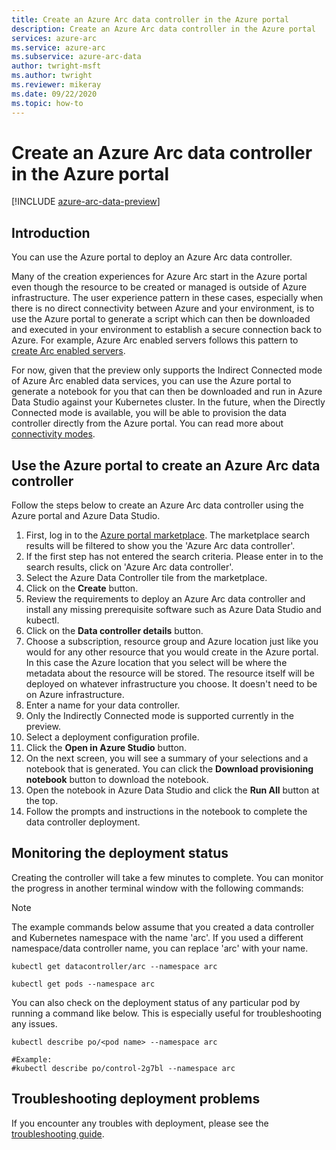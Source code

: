 ```yaml
---
title: Create an Azure Arc data controller in the Azure portal
description: Create an Azure Arc data controller in the Azure portal
services: azure-arc
ms.service: azure-arc
ms.subservice: azure-arc-data
author: twright-msft
ms.author: twright
ms.reviewer: mikeray
ms.date: 09/22/2020
ms.topic: how-to
---
```


# Create an Azure Arc data controller in the Azure portal

[!INCLUDE [azure-arc-data-preview](../../../includes/azure-arc-data-preview.md)]

## Introduction

You can use the Azure portal to deploy an Azure Arc data controller.

Many of the creation experiences for Azure Arc start in the Azure portal even though the resource to be created or managed is outside of Azure infrastructure. The user experience pattern in these cases, especially when there is no direct connectivity between Azure and your environment, is to use the Azure portal to generate a script which can then be downloaded and executed in your environment to establish a secure connection back to Azure. For example, Azure Arc enabled servers follows this pattern to [create Arc enabled servers](/azure-arc/servers/onboard-portal).

For now, given that the preview only supports the Indirect Connected mode of Azure Arc enabled data services, you can use the Azure portal to generate a notebook for you that can then be downloaded and run in Azure Data Studio against your Kubernetes cluster. In the future, when the Directly Connected mode is available, you will be able to provision the data controller directly from the Azure portal. You can read more about [connectivity modes](connectivity.md).

## Use the Azure portal to create an Azure Arc data controller

Follow the steps below to create an Azure Arc data controller using the Azure portal and Azure Data Studio.

1. First, log in to the [Azure portal marketplace](https://ms.portal.azure.com/#blade/Microsoft_Azure_Marketplace/MarketplaceOffersBlade/selectedMenuItemId/home/searchQuery/azure%20arc%20data%20controller).  The marketplace search results will be filtered to show you the 'Azure Arc data controller'.
2. If the first step has not entered the search criteria. Please enter in to the search results, click on 'Azure Arc data controller'.
3. Select the Azure Data Controller tile from the marketplace.
4. Click on the **Create** button.
5. Review the requirements to deploy an Azure Arc data controller and install any missing prerequisite software such as Azure Data Studio and kubectl.
6. Click on the **Data controller details** button.
7. Choose a subscription, resource group and Azure location just like you would for any other resource that you would create in the Azure portal. In this case the Azure location that you select will be where the metadata about the resource will be stored.  The resource itself will be deployed on whatever infrastructure you choose. It doesn't need to be on Azure infrastructure.
8. Enter a name for your data controller.
9. Only the Indirectly Connected mode is supported currently in the preview.
10. Select a deployment configuration profile.
11. Click the **Open in Azure Studio** button.
12. On the next screen, you will see a summary of your selections and a notebook that is generated.  You can click the **Download provisioning notebook** button to download the notebook.
13. Open the notebook in Azure Data Studio and click the **Run All** button at the top.
14. Follow the prompts and instructions in the notebook to complete the data controller deployment.

## Monitoring the deployment status

Creating the controller will take a few minutes to complete. You can monitor the progress in another terminal window with the following commands:

> [!NOTE]
>  The example commands below assume that you created a data controller and Kubernetes namespace with the name 'arc'.  If you used a different namespace/data controller name, you can replace 'arc' with your name.

```console
kubectl get datacontroller/arc --namespace arc
```

```console
kubectl get pods --namespace arc
```

You can also check on the deployment status of any particular pod by running a command like below.  This is especially useful for troubleshooting any issues.

```console
kubectl describe po/<pod name> --namespace arc

#Example:
#kubectl describe po/control-2g7bl --namespace arc
```

## Troubleshooting deployment problems

If you encounter any troubles with deployment, please see the [troubleshooting guide](troubleshoot-guide.md).
